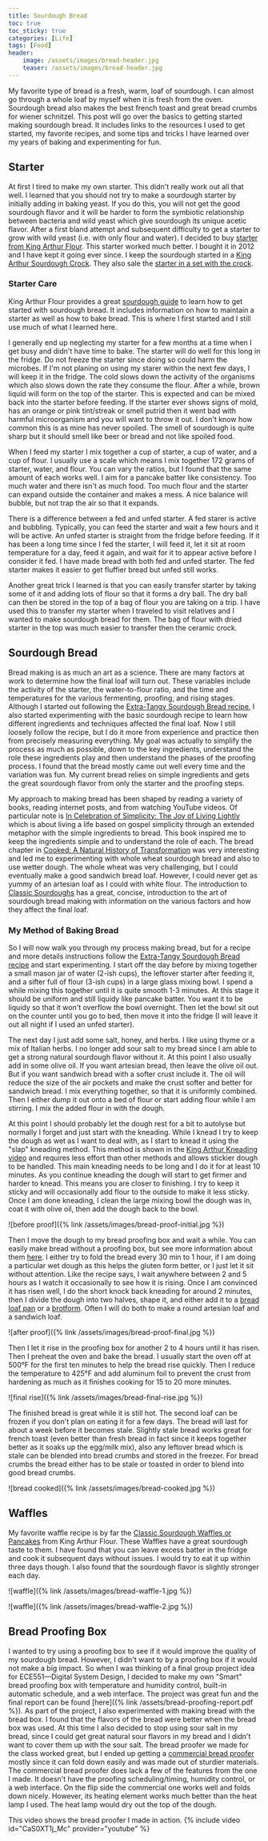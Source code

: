 ```yaml
---
title: Sourdough Bread
toc: true
toc_sticky: true
categories: [Life]
tags: [Food]
header:
    image: /assets/images/bread-header.jpg
    teaser: /assets/images/bread-header.jpg
---
```


My favorite type of bread is a fresh, warm, loaf of sourdough.
I can almost go through a whole loaf by myself when it is fresh from the oven.
Sourdough bread also makes the best french toast and great bread crumbs for wiener schnitzel.
This post will go over the basics to getting started making sourdough bread.
It includes links to the resources I used to get started, my favorite recipes, and some tips and tricks I have learned over my years of baking and experimenting for fun.

## Starter
At first I tired to make my own starter.
This didn't really work out all that well.
I learned that you should not try to make a sourdough starter by initially adding in baking yeast.
If you do this, you will not get the good sourdough flavor and it will be harder to form the symbiotic relationship between bacteria and wild yeast which give sourdough its unique acetic flavor.
After a first bland attempt and subsequent difficulty to get a starter to grow with wild yeast (i.e.
with only flour and water).
I decided to buy [starter from King Arthur Flour](https://shop.kingarthurflour.com/items/classic-fresh-sourdough-starter-1-oz).
This starter worked much better.
I bought it in 2012 and I have kept it going ever since.
I keep the sourdough started in a [King Arthur Sourdough Crock](https://shop.kingarthurflour.com/items/classic-king-arthur-sourdough-crock).
They also sale the [starter in a set with the crock](https://shop.kingarthurflour.com/items/sourdough-starter-and-crock-set).

### Starter Care
King Arthur Flour provides a great [sourdough guide](https://www.kingarthurflour.com/learn/guides/sourdough) to learn how to get started with sourdough bread.
It includes information on how to maintain a starter as well as how to bake bread.
This is where I first started and I still use much of what I learned here. 

I generally end up neglecting my starter for a few months at a time when I get busy and didn't have time to bake.
The starter will do well for this long in the fridge.
Do not freeze the starter since doing so could harm the microbes.
If I'm not planing on using my starer within the next few days, I will keep it in the fridge.
The cold slows down the activity of the organisms which also slows down the rate they consume the flour.
After a while, brown liquid will form on the top of the starter.
This is expected and can be mixed back into the starter before feeding.
If the starter ever shows signs of mold, has an orange or pink tint/streak or smell putrid then it went bad with harmful microorganism and you will want to throw it out.
I don't know how common this is as mine has never spoiled.
The smell of sourdough is quite sharp but it should smell like beer or bread and not like spoiled food.

When I feed my starter I mix together a cup of starter, a cup of water, and a cup of flour.
I usually use a scale which means I mix together 172 grams of starter, water, and flour.
You can vary the ratios, but I found that the same amount of each works well.
I aim for a pancake batter like consistency.
Too much water and there isn't as much food.
Too much flour and the starter can expand outside the container and makes a mess.
A nice balance will bubble, but not trap the air so that it expands.

There is a difference between a fed and unfed starter.
A fed starer is active and bubbling.
Typically, you can feed the starter and wait a few hours and it will be active.
An unfed starter is straight from the fridge before feeding.
If it has been a long time since I fed the starter, I will feed it, let it sit at room temperature for a day, feed it again, and wait for it to appear active before I consider it fed.
I have made bread with both fed and unfed starter.
The fed starter makes it easier to get fluffier bread but unfed still works.

Another great trick I learned is that you can easily transfer starter by taking some of it and adding lots of flour so that it forms a dry ball.
The dry ball can then be stored in the top of a bag of flour you are taking on a trip.
I have used this to transfer my starter when I traveled to visit relatives and I wanted to make sourdough bread for them.
The bag of flour with dried starter in the top was much easier to transfer then the ceramic crock.

## Sourdough Bread
Bread making is as much an art as a science.
There are many factors at work to determine how the final loaf will turn out.
These variables include the activity of the starter, the water-to-flour ratio, and the time and temperatures for the various fermenting, proofing, and rising stages.
Although I started out following the [Extra-Tangy Sourdough Bread recipe](https://www.kingarthurflour.com/recipes/extra-tangy-sourdough-bread-recipe), I also started experimenting with the basic sourdough recipe to learn how different ingredients and techniques affected the final loaf.
Now I still loosely follow the recipe, but I do it more from experience and practice then from precisely measuring everything.
My goal was actually to simplify the process as much as possible, down to the key ingredients, understand the role these ingredients play and then understand the phases of the proofing process.
I found that the bread mostly came out well every time and the variation was fun.
My current bread relies on simple ingredients and gets the great sourdough flavor from only the starter and the proofing steps.

My approach to making bread has been shaped by reading a variety of books, reading internet posts, and from watching YouTube videos.
Of particular note is [In Celebration of Simplicity: The Joy of Living Lightly](https://smile.amazon.com/dp/0825463149/ref=cm_sw_em_r_mt_dp_U_gAoKEbRRY3PKE) which is about living a life based on gospel simplicity through an extended metaphor with the simple ingredients to bread.
This book inspired me to keep the ingredients simple and to understand the role of each.
The bread chapter in [Cooked: A Natural History of Transformation](https://smile.amazon.com/dp/0143125338/ref=cm_sw_em_r_mt_dp_U_ZHoKEb3MET40D) was very interesting and led me to experimenting with whole wheat sourdough bread and also to use wetter dough.
The whole wheat was very challenging, but I could eventually make a good sandwich bread loaf.
However, I could never get as yummy of an artesian loaf as I could with white flour.
The introduction to [Classic Sourdoughs](https://smile.amazon.com/Classic-Sourdoughs-Revised-Bakers-Handbook-ebook/dp/B004EWFUQ4/ref=sr_1_36?dchild=1&keywords=sourdough+bread&qid=1586731950&sr=8-36) has a great, concise, introduction to the art of sourdough bread making with information on the various factors and how they affect the final loaf.

### My Method of Baking Bread
So I will now walk you through my process making bread, but for a recipe and more details instructions follow the [Extra-Tangy Sourdough Bread recipe](https://www.kingarthurflour.com/recipes/extra-tangy-sourdough-bread-recipe) and start experimenting.
I start off the day before by mixing together a small mason jar of water (2-ish cups), the leftover starter after feeding it, and a sifter full of flour (3-ish cups) in a large glass mixing bowl.
I spend a while mixing this together until it is quite smooth 1-3 minutes.
At this stage it should be uniform and still liquidy like pancake batter.
You want it to be liquidy so that it won't overflow the bowl overnight.
Then let the bowl sit out on the counter until you go to bed, then move it into the fridge (I will leave it out all night if I used an unfed starter).

The next day I just add some salt, honey, and herbs.
I like using thyme or a mix of Italian herbs.
I no longer add sour salt to my bread since I am able to get a strong natural sourdough flavor without it.
At this point I also usually add in some olive oil.
If you want artesian bread, then leave the olive oil out.
But if you want sandwich bread with a softer crust include it.
The oil will reduce the size of the air pockets and make the crust softer and better for sandwich bread.
I mix everything together, so that it is uniformly combined.
Then I either dump it out onto a bed of flour or start adding flour while I am stirring.
I mix the added flour in with the dough.

At this point I should probably let the dough rest for a bit to autolyse but normally I forget and just start with the kneading.
While I knead I try to keep the dough as wet as I want to deal with, as I start to knead it using the "slap" kneading method.
This method is shown in the [King Arthur Kneading video](https://www.kingarthurflour.com/learn/guides/sourdough/bake) and requires less effort than other methods and allows stickier dough to be handled.
This main kneading needs to be long and I do it for at least 10 minutes.
As you continue kneading the dough will start to get firmer and harder to knead.
This means you are closer to finishing.
I try to keep it sticky and will occasionally add flour to the outside to make it less sticky.
Once I am done kneading, I clean the large mixing bowl the dough was in, coat it with olive oil, then add the dough back to the bowl.

![before proof]({% link /assets/images/bread-proof-initial.jpg %})

Then I move the dough to my bread proofing box and wait a while.
You can easily make bread without a proofing box, but see more information about them [here](#bread-proofing-box).
I either try to fold the bread every 30 min to 1 hour, if I am doing a particular wet dough as this helps the gluten form better, or I just let it sit without attention.
Like the recipe says, I wait anywhere between 2 and 5 hours as I watch it occasionally to see how it is rising.
Once I am convinced it has risen well, I do the short knock back kneading for around 2 minutes, then I divide the dough into two halves, shape it, and either add it to a [bread loaf pan](https://shop.kingarthurflour.com/items/king-arthur-standard-bread-loaf-pan-8-x-4) or a [brotform](https://shop.kingarthurflour.com/items/round-brotform).
Often I will do both to make a round artesian loaf and a sandwich loaf. 

![after proof]({% link /assets/images/bread-proof-final.jpg %})

Then I let it rise in the proofing box for another 2 to 4 hours until it has risen.
Then I preheat the oven and bake the bread.
I usually start the oven off at 500°F for the first ten minutes to help the bread rise quickly.
Then I reduce the temperature to 425°F and add aluminum foil to prevent the crust from hardening as much as it finishes cooking for 15 to 20 more minutes.

![final rise]({% link /assets/images/bread-final-rise.jpg %})

The finished bread is great while it is still hot.
The second loaf can be frozen if you don't plan on eating it for a few days.
The bread will last for about a week before it becomes stale.
Slightly stale bread works great for french toast (even better than fresh bread in fact since it keeps together better as it soaks up the egg/milk mix), also any leftover bread which is stale can be blended into bread crumbs and stored in the freezer.
For bread crumbs the bread either has to be stale or toasted in order to blend into good bread crumbs.

![bread cooked]({% link /assets/images/bread-cooked.jpg %})

## Waffles
My favorite waffle recipe is by far the [Classic Sourdough Waffles or Pancakes](https://www.kingarthurflour.com/recipes/classic-sourdough-waffles-or-pancakes-recipe) from King Arthur Flour.
These Waffles have a great sourdough taste to them.
I have found that you can leave excess batter in the fridge and cook it subsequent days without issues.
I would try to eat it up within three days though.
I also found that the sourdough flavor is slightly stronger each day.

![waffle]({% link /assets/images/bread-waffle-1.jpg %})

![waffle]({% link /assets/images/bread-waffle-2.jpg %})

## Bread Proofing Box
I wanted to try using a proofing box to see if it would improve the quality of my sourdough bread.
However, I didn't want to by a proofing box if it would not make a big impact.
So when I was thinking of a final group project idea for ECE551—Digital System Design, I decided to make my own "Smart" bread proofing box with temperature and humidity control, built-in automatic schedule, and a web interface.
The project was great fun and the final report can be found [here]({% link /assets/bread-proofing-report.pdf %}).
As part of the project, I also experimented with making bread with the bread box.
I found that the flavors of the bread were better when the bread box was used.
At this time I also decided to stop using sour salt in my bread, since I could get great natural sour flavors in my bread and I didn't want to cover them up with the sour salt.
The bread proofer we made for the class worked great, but I ended up getting a [commercial bread proofer](https://shop.kingarthurflour.com/items/folding-bread-proofer-and-slow-cooker) mostly since it can fold down easily and was made out of sturdier materials.
The commercial bread proofer does lack a few of the features from the one I made.
It doesn't have the proofing scheduling/timing, humidity control, or a web interface.
On the flip side the commercial one works well and folds down nicely.
However, its heating element works much better than the heat lamp I used.
The heat lamp would dry out the top of the dough.

This video shows the bread proofer I made in action.
{% include video id="CaS0XT1j_Mc" provider="youtube" %}
